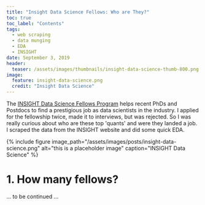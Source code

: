 ```yaml
---
title: "Insight Data Science Fellows: Who are They?"
toc: true
toc_label: "Contents"
tags:
  - web scraping
  - data munging
  - EDA
  - INSIGHT
date: September 3, 2019
header:
  teaser: /assets/images/thumbnails/insight-data-science-thumb-800.png
image:
  feature: insight-data-science.png
  credit: "Insight Data Science"
---
```

The [INSIGHT Data Science Fellows Program](https://www.insightdatascience.com) helps recent PhDs and Postdocs to find a prestigious job as data scientists in the industry. 
I applied for the fellowship twice, made it to interviews, but was rejected. So I was really curious about who are these top 'quants' and were they landed a job. I scraped the data from the INSIGHT website and did some quick EDA. 

{% include figure image_path="/assets/images/posts/insight-data-science.png" alt="this is a placeholder image" caption="INSIGHT Data Science" %}



# 1. How many fellows?

... to be continued ...
